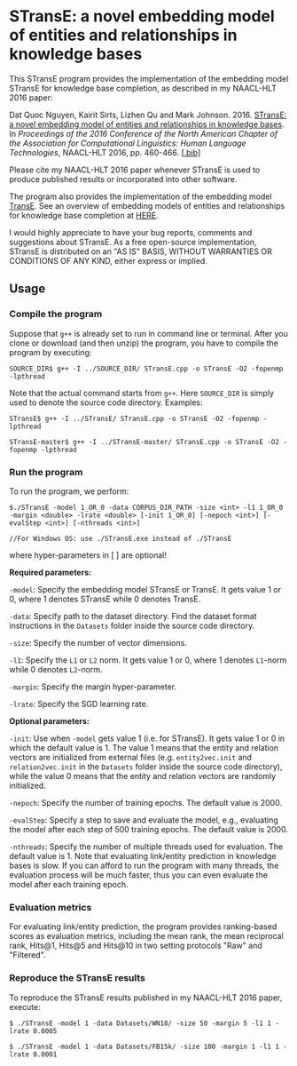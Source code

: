 # STransE: a novel embedding model of entities and relationships in knowledge bases

This STransE program provides the implementation of the embedding model STransE for knowledge base completion, as described in my NAACL-HLT 2016 paper:

 Dat Quoc Nguyen, Kairit Sirts, Lizhen Qu and Mark Johnson. 2016. [STransE: a novel embedding model of entities and relationships in knowledge bases](http://www.aclweb.org/anthology/N16-1054). In *Proceedings of the 2016 Conference of the North American Chapter of the Association for Computational Linguistics: Human Language Technologies*, NAACL-HLT 2016, pp. 460-466. [[.bib]](http://www.aclweb.org/anthology/N16-1054.bib)

Please cite my NAACL-HLT 2016 paper whenever STransE is used to produce published results or incorporated into other software.

The program also provides the implementation of the embedding model [TransE](https://papers.nips.cc/paper/5071-translating-embeddings-for-modeling-multi-relational-data). See an overview of embedding models of entities and relationships for knowledge base completion at [HERE](https://arxiv.org/pdf/1703.08098.pdf).

I would highly appreciate to have your bug reports, comments and suggestions about STransE. As a free open-source implementation, STransE is distributed on an "AS IS" BASIS, WITHOUT WARRANTIES OR CONDITIONS OF ANY KIND, either express or implied.

## Usage

### Compile the program


Suppose that `g++` is already set to run in command line or terminal. After you clone or download (and then unzip) the program, you have to compile the program by executing:

	SOURCE_DIR$ g++ -I ../SOURCE_DIR/ STransE.cpp -o STransE -O2 -fopenmp -lpthread

Note that the actual command starts from `g++`. Here `SOURCE_DIR` is simply used to denote the source code directory. Examples:

	STransE$ g++ -I ../STransE/ STransE.cpp -o STransE -O2 -fopenmp -lpthread

	STransE-master$ g++ -I ../STransE-master/ STransE.cpp -o STransE -O2 -fopenmp -lpthread

### Run the program

To run the program, we perform:


	$./STransE -model 1_OR_0 -data CORPUS_DIR_PATH -size <int> -l1 1_OR_0 -margin <double> -lrate <double> [-init 1_OR_0] [-nepoch <int>] [-evalStep <int>] [-nthreads <int>]

	//For Windows OS: use ./STransE.exe instead of ./STransE

where hyper-parameters in [ ] are optional!

**Required parameters:** 

`-model`: Specify the embedding model STransE or TransE. It gets value 1 or 0, where 1 denotes STransE while 0 denotes TransE.

`-data`: Specify path to the dataset directory. Find the dataset format instructions in the `Datasets` folder inside the source code directory. 

`-size`: Specify the number of vector dimensions.

`-l1`:  Specify the `L1` or `L2` norm. It gets value 1 or 0, where 1 denotes `L1`-norm while 0 denotes `L2`-norm.

`-margin`: Specify the margin hyper-parameter.

`-lrate`: Specify the SGD learning rate.

**Optional parameters:** 

`-init`: Use when `-model` gets value 1 (i.e. for STransE). It gets value 1 or 0 in which the default value is 1. The value 1 means that the entity and relation vectors are initialized from external files (e.g. `entity2vec.init` and `relation2vec.init` in the `Datasets` folder inside the source code directory), while the value 0 means that the entity and relation vectors are randomly initialized.

`-nepoch`: Specify the number of training epochs. The default value is 2000.

`-evalStep`: Specify a step to save and evaluate the model, e.g., evaluating the model after each step of 500 training epochs. The default value is 2000.

`-nthreads`: Specify the number of multiple threads used for evaluation. The default value is 1. Note that evaluating link/entity prediction in knowledge bases is slow. If you can afford to run the program with many threads, the evaluation process will be much faster, thus you can even evaluate the model after each training epoch. 

### Evaluation metrics

For evaluating link/entity prediction, the program provides ranking-based scores as evaluation metrics, including the mean rank, the mean reciprocal rank, Hits@1, Hits@5 and Hits@10 in two setting protocols "Raw" and "Filtered". 

### Reproduce the STransE results 

To reproduce the STransE results published in my NAACL-HLT 2016 paper, execute:

	$ ./STransE -model 1 -data Datasets/WN18/ -size 50 -margin 5 -l1 1 -lrate 0.0005

	$ ./STransE -model 1 -data Datasets/FB15k/ -size 100 -margin 1 -l1 1 -lrate 0.0001

